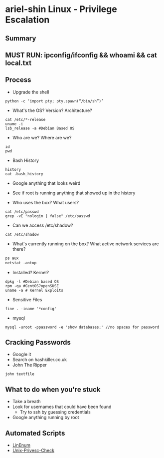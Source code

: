 # ariel-shin Linux - Privilege Escalation 

## Summary 

## MUST RUN: ipconfig/ifconfig && whoami && cat local.txt

## Process
* Upgrade the shell
```
python -c ‘import pty; pty.spawn(“/bin/sh”)’
```
* What's the OS? Version? Architecture? 
```os
cat /etc/*-release
uname -i
lsb_release -a #Debian Based OS
```

* Who are we? Where are we?
```who
id 
pwd
```

* Bash History 
```
history
cat .bash_history
```
* Google anything that looks weird
* See if root is running anything that showed up in the history

* Who uses the box? What users?
```passwd
cat /etc/passwd
grep -vE "nologin | false" /etc/passwd
```

* Can we access /etc/shadow?
```
cat /etc/shadow
```

* What's currently running on the box? What active network services are there?
```ps
ps aux
netstat -antup
```

* Installed? Kernel?
```
dpkg -l #Debian based OS
rpm -qa #CentOS?openSUSE
uname -a # Kernel Exploits
```

* Sensitive Files
```config
fine . -iname '*config'
```

* mysql
```mysql
mysql -uroot -ppassword -e 'show databases;' //no spaces for password
```

## Cracking Passwords
* Google it
* Search on hashkiller.co.uk
* John The Ripper
```
john textfile
```

## What to do when you're stuck
* Take a breath 
* Look for usernames that could have been found
	* Try to ssh by guessing credentials
* Google anything running by root


## Automated Scripts
* [LinEnum](https://raw.githubusercontent.com/rebootuser/LinEnum/master/LinEnum.sh)
* [Unix-Privesc-Check](https://github.com/pentestmonkey/unix-privesc-check)
